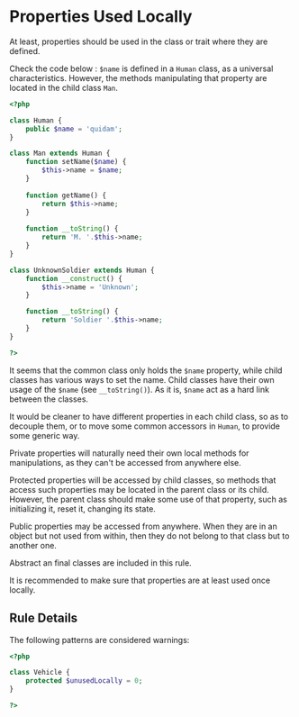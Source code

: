<!-- Good Practices -->
# Properties Used Locally

At least, properties should be used in the class or trait where they are defined. 

Check the code below : `$name` is defined in a `Human` class, as a universal characteristics. However, the methods manipulating that property are located in the child class `Man`. 

```php
<?php

class Human {
	public $name = 'quidam';
}

class Man extends Human {
	function setName($name) { 
		$this->name = $name;
	}
	
	function getName() { 
		return $this->name;
	}
	
	function __toString() {
		return 'M. '.$this->name;
	}
}

class UnknownSoldier extends Human {
	function __construct() {
		$this->name = 'Unknown';
	}

	function __toString() {
		return 'Soldier '.$this->name;
	}
}

?>
```

It seems that the common class only holds the `$name` property, while child classes has various ways to set the name. Child classes have their own usage of the `$name` (see `__toString()`). As it is, `$name` act as a hard link between the classes. 

It would be cleaner to have different properties in each child class, so as to decouple them, or to move some common accessors in `Human`, to provide some generic way. 

Private properties will naturally need their own local methods for manipulations, as they can't be accessed from anywhere else. 

Protected properties will be accessed by child classes, so methods that access such properties may be located in the parent class or its child. However, the parent class should make some use of that property, such as initializing it, reset it, changing its state.  

Public properties may be accessed from anywhere. When they are in an object but not used from within, then they do not belong to that class but to another one. 

Abstract an final classes are included in this rule.

It is recommended to make sure that properties are at least used once locally. 

## Rule Details

The following patterns are considered warnings:

```php
<?php

class Vehicle {
	protected $unusedLocally = 0;
}

?>
```


